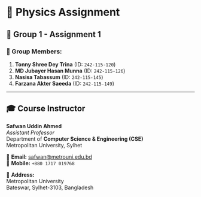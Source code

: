 # 📘 Physics Assignment  

## 📌 Group 1 - Assignment 1  

### 👥 Group Members:  
1. **Tonny Shree Dey Trina** (ID: `242-115-120`)  
2. **MD Jubayer Hasan Munna** (ID: `242-115-126`)  
3. **Nasisa Tabassum** (ID: `242-115-145`)  
4. **Farzana Akter Saeeda** (ID: `242-115-149`)  

---

## 🎓 Course Instructor  

**Safwan Uddin Ahmed**  
*Assistant Professor*  
Department of **Computer Science & Engineering (CSE)**  
Metropolitan University, Sylhet  

📧 **Email:** [safwan@metrouni.edu.bd](mailto:safwan@metrouni.edu.bd)  
📱 **Mobile:** `+880 1717 019768`  

📍 **Address:**  
Metropolitan University  
Bateswar, Sylhet-3103, Bangladesh

